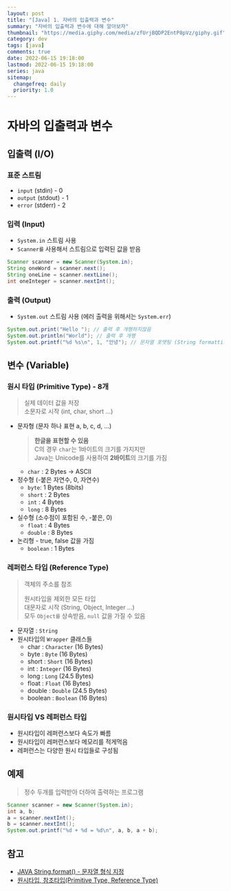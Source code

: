 ```yaml
---
layout: post
title: "[Java] 1. 자바의 입출력과 변수"
summary: "자바의 입출력과 변수에 대해 알아보자"
thumbnail: "https://media.giphy.com/media/zfUrjBQDP2EntP8pVz/giphy.gif"
category: dev
tags: [java]
comments: true
date: 2022-06-15 19:18:00
lastmod: 2022-06-15 19:18:00
series: java
sitemap: 
  changefreq: daily
  priority: 1.0
---
```

# 자바의 입출력과 변수

## 입출력 (I/O)
### 표준 스트림
- `input` (stdin) - 0
- `output` (stdout) - 1
- `error` (stderr) - 2

### 입력 (Input)
- `System.in` 스트림 사용
- `Scanner를` 사용해서 스트림으로 입력된 값을 받음
```java
Scanner scanner = new Scanner(System.in);
String oneWord = scanner.next();
String oneLine = scanner.nextLine();
int oneInteger = scanner.nextInt();
```

### 출력 (Output)
- `System.out` 스트림 사용 (에러 출력을 위해서는 `System.err`)
```java
System.out.print("Hello "); // 출력 후 개행하지않음
System.out.println("World"); // 출력 후 개행
System.out.printf("%d %s\n", 1, "안녕"); // 문자열 포맷팅 (String formatting)
```


## 변수 (Variable)
### 원시 타입 (Primitive Type) - 8개
> 실제 데이터 값을 저장  
> 소문자로 시작 (int, char, short …)  

- 문자형 (문자 하나 표현 a, b, c, d, …) 
	> **한글을 표현할 수 있음**  
	> C의 경우 `char`는 1바이트의 크기를 가지지만  
	> Java는 Unicode를 사용하여 **2바이트**의 크기를 가짐  
	- `char` : 2 Bytes -> ASCII
- 정수형 (-붙은 자연수, 0, 자연수)
	- `byte`: 1 Bytes (8bits)
	- `short` : 2 Bytes
	- `int` : 4 Bytes
	- `long` : 8 Bytes
- 실수형 (소수점이 포함된 수, -붙은, 0)
	- `float` : 4 Bytes
	- `double` : 8 Bytes
- 논리형 - true, false 값을 가짐
	- `boolean` : 1 Bytes

### 레퍼런스 타입 (Reference Type)
> 객체의 주소를 참조  
> 
> 원시타입을 제외한 모든 타입  
> 대문자로 시작 (String, Object, Integer …)  
> 모두 `Object를` 상속받음, `null` 값을 가질 수 있음  
- 문자열 : `String`
- 원시타입의 `Wrapper` 클래스들
	- char : `Character` (16 Bytes)
	- byte : `Byte` (16 Bytes)
	- short : `Short` (16 Bytes)
	- int : `Integer` (16 Bytes)
	- long : `Long` (24.5 Bytes)
	- float : `Float` (16 Bytes)
	- double : `Double` (24.5 Bytes)
	- boolean : `Boolean` (16 Bytes)

### 원시타입 VS 레퍼런스 타입
- 원시타입이 레퍼런스보다 속도가 빠름
- 원시타입이 레퍼런스보다 메모리를 적게먹음
- 레퍼런스는 다양한 원시 타입들로 구성됨

## 예제
> 정수 두개를 입력받아 더하여 출력하는 프로그램  
```java
Scanner scanner = new Scanner(System.in);
int a, b;
a = scanner.nextInt();
b = scanner.nextInt();
System.out.printf("%d + %d = %d\n", a, b, a + b);
```

## 참고
- [JAVA String.format() - 문자열 형식 지정](https://velog.io/@yu-jin-song/JAVA-%EB%AC%B8%EC%9E%90%EC%97%B4-%ED%98%95%EC%8B%9D-%EC%A7%80%EC%A0%95)
- [원시타입, 참조타입(Primitive Type, Reference Type)](https://velog.io/@gillog/%EC%9B%90%EC%8B%9C%ED%83%80%EC%9E%85-%EC%B0%B8%EC%A1%B0%ED%83%80%EC%9E%85Primitive-Type-Reference-Type)

